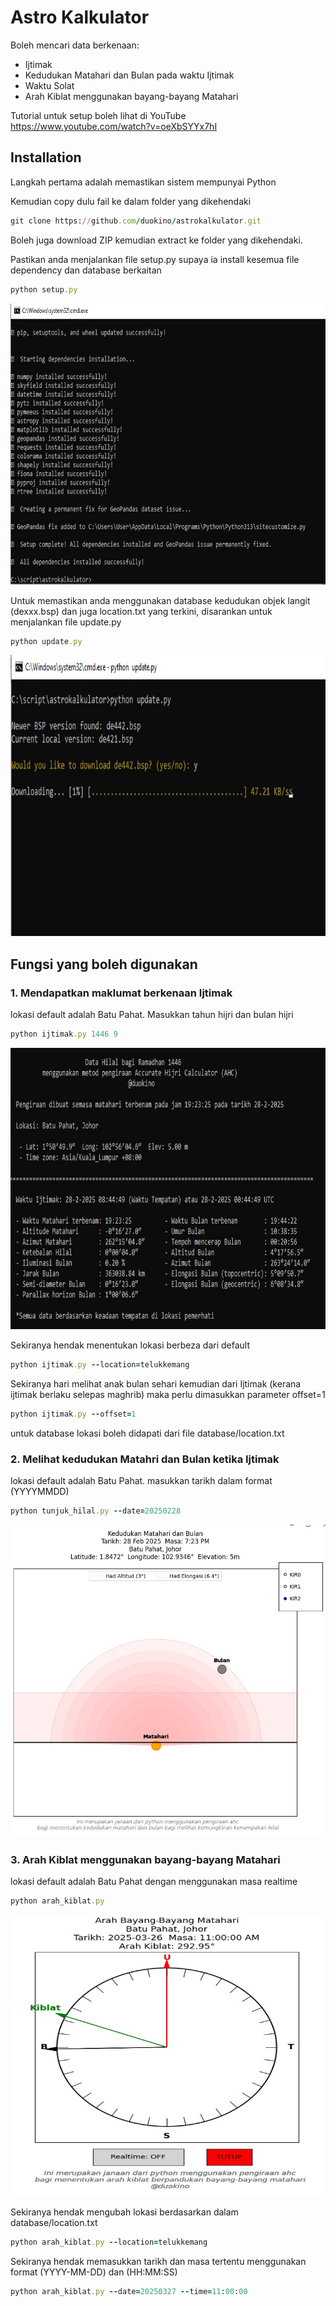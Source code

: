 # Astro Kalkulator

Boleh mencari data berkenaan:
- Ijtimak
- Kedudukan Matahari dan Bulan pada waktu Ijtimak
- Waktu Solat
- Arah Kiblat menggunakan bayang-bayang Matahari

Tutorial untuk setup boleh lihat di YouTube https://www.youtube.com/watch?v=oeXbSYYx7hI         

## Installation
Langkah pertama adalah memastikan sistem mempunyai Python

Kemudian copy dulu fail ke dalam folder yang dikehendaki

```ruby
git clone https://github.com/duokino/astrokalkulator.git
```
Boleh juga download ZIP kemudian extract ke folder yang dikehendaki.

Pastikan anda menjalankan file setup.py supaya ia install kesemua file dependency dan database berkaitan

```ruby
python setup.py
```
<img src="images/setup.jpg" width=800 height=450>

Untuk memastikan anda menggunakan database kedudukan objek langit (dexxx.bsp) dan juga location.txt yang terkini, disarankan untuk menjalankan file update.py

```ruby
python update.py
```
<img src="images/update.jpg" width=900 height=450>


## Fungsi yang boleh digunakan


### 1. Mendapatkan maklumat berkenaan Ijtimak

lokasi default adalah Batu Pahat. Masukkan tahun hijri dan bulan hijri
```ruby
python ijtimak.py 1446 9
```
<img src="images/ijtimak.jpg" width=900 height=450>

Sekiranya hendak menentukan lokasi berbeza dari default
```ruby
python ijtimak.py --location=telukkemang
```

Sekiranya hari melihat anak bulan sehari kemudian dari Ijtimak (kerana ijtimak berlaku selepas maghrib) maka perlu dimasukkan parameter offset=1
```ruby
python ijtimak.py --offset=1
```

untuk database lokasi boleh didapati dari file database/location.txt


### 2. Melihat kedudukan Matahri dan Bulan ketika Ijtimak 

lokasi default adalah Batu Pahat. masukkan tarikh dalam format (YYYYMMDD)
```ruby
python tunjuk_hilal.py --date=20250228
```
<img src="images/tunjuk_hilal.jpg" width=600 height=500>


### 3. Arah Kiblat menggunakan bayang-bayang Matahari 

lokasi default adalah Batu Pahat dengan menggunakan masa realtime
```ruby
python arah_kiblat.py
```
<img src="images/arah_kiblat.jpg" width=500 height=450>

Sekiranya hendak mengubah lokasi berdasarkan dalam database/location.txt
```ruby
python arah_kiblat.py --location=telukkemang
```

Sekiranya hendak memasukkan tarikh dan masa tertentu menggunakan format (YYYY-MM-DD) dan (HH:MM:SS)
```ruby
python arah_kiblat.py --date=20250327 --time=11:00:00
```

